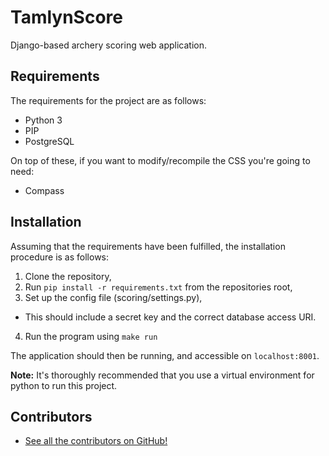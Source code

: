 TamlynScore
===

Django-based archery scoring web application.

## Requirements

The requirements for the project are as follows:
* Python 3
* PIP
* PostgreSQL

On top of these, if you want to modify/recompile the CSS you're going to need:
* Compass

## Installation

Assuming that the requirements have been fulfilled, the installation procedure is as follows:

1. Clone the repository,
2. Run `pip install -r requirements.txt` from the repositories root,
3. Set up the config file (scoring/settings.py),
  * This should include a secret key and the correct database access URI.
4. Run the program using `make run`

The application should then be running, and accessible on `localhost:8001`.

**Note:** It's thoroughly recommended that you use a virtual environment for python to run this project.

## Contributors
* [See all the contributors on GitHub!](https://github.com/mjtamlyn/archery-scoring/graphs/contributors)
